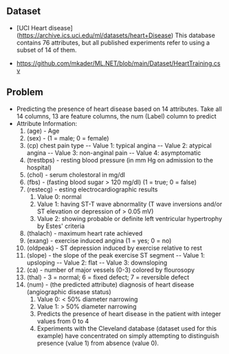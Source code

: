 ## Dataset
* [UCI Heart disease] (https://archive.ics.uci.edu/ml/datasets/heart+Disease) This database contains 76 attributes, but all published experiments refer to using a subset of 14 of them.

* https://github.com/mkader/ML.NET/blob/main/Dataset/HeartTraining.csv
## Problem 
* Predicting the presence of heart disease based on 14 attributes. Take all 14 columns, 13 are feature columns, the num (Label) column to predict
* Attribute Information:
  1. (age) - Age
  1. (sex) - (1 = male; 0 = female)
  1. (cp) chest pain type -- Value 1: typical angina -- Value 2: atypical angina -- Value 3: non-anginal pain -- Value 4: asymptomatic
  1. (trestbps) - resting blood pressure (in mm Hg on admission to the hospital)
  1. (chol) - serum cholestoral in mg/dl
  1. (fbs) - (fasting blood sugar > 120 mg/dl) (1 = true; 0 = false)
  1. (restecg) - esting electrocardiographic results
      1. Value 0: normal
      2. Value 1: having ST-T wave abnormality (T wave inversions and/or ST elevation or depression of > 0.05 mV)
      3. Value 2: showing probable or definite left ventricular hypertrophy by Estes' criteria
  1. (thalach) - maximum heart rate achieved
  1. (exang) - exercise induced angina (1 = yes; 0 = no)
  1. (oldpeak) - ST depression induced by exercise relative to rest
  1. (slope) - the slope of the peak exercise ST segment -- Value 1: upsloping -- Value 2: flat -- Value 3: downsloping
  1. (ca) - number of major vessels (0-3) colored by flourosopy
  1. (thal) - 3 = normal; 6 = fixed defect; 7 = reversible defect
  1. (num) - (the predicted attribute) diagnosis of heart disease (angiographic disease status)
      1. Value 0: < 50% diameter narrowing
      2. Value 1: > 50% diameter narrowing
      1. Predicts the presence of heart disease in the patient with integer values from 0 to 4
      2. Experiments with the Cleveland database (dataset used for this example) have concentrated on simply attempting to distinguish presence (value 1) from absence (value 0).
  
